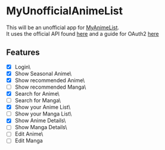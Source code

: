 # MyUnofficialAnimeList

This will be an unofficial app for [MyAnimeList](https://myanimelist.net).\
It uses the official API found
[here](https://myanimelist.net/apiconfig/references/api/v2) and a guide for
OAuth2 [here](https://myanimelist.net/blog.php?eid=835707)

## Features

- [x] Login\
- [x] Show Seasonal Anime\
- [x] Show recommended Anime\
- [ ] Show recommended Manga\
- [x] Search for Anime\
- [ ] Search for Manga\
- [x] Show your Anime List\
- [ ] Show your Manga List\
- [x] Show Anime Details\
- [ ] Show Manga Details\
- [ ] Edit Anime\
- [ ] Edit Manga
